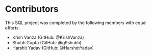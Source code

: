 # Contributors

This SQL project was completed by the following members with equal efforts:

- Krish Vanza (GitHub: @KrishVanza)
- Shubh Gupta (GitHub: @g9shubh)
- Harshit Yadav (GitHub: @HarshetYadav)


